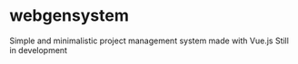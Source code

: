 # webgensystem

Simple and minimalistic project management system made with Vue.js
Still in development

